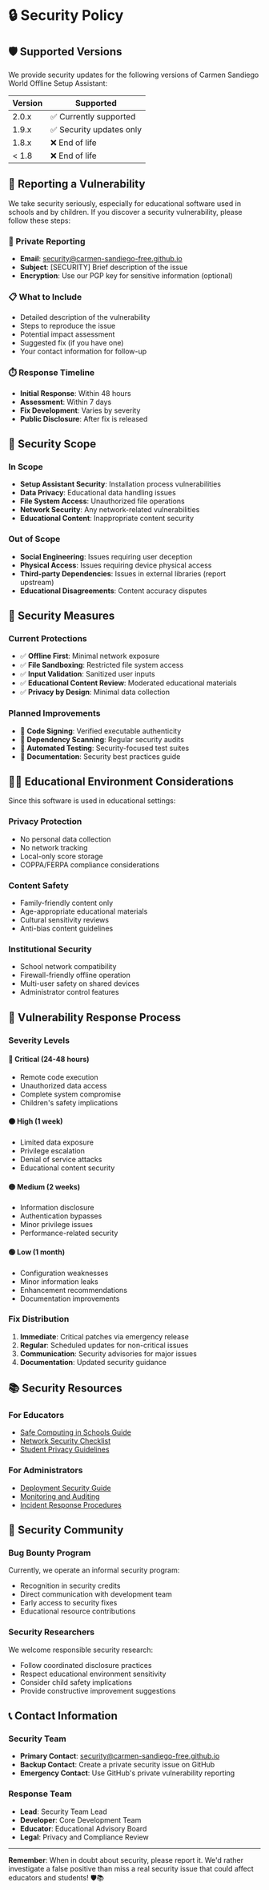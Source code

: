 # 🔒 Security Policy

## 🛡️ Supported Versions

We provide security updates for the following versions of Carmen Sandiego World Offline Setup Assistant:

| Version | Supported          |
| ------- | ------------------ |
| 2.0.x   | ✅ Currently supported |
| 1.9.x   | ✅ Security updates only |
| 1.8.x   | ❌ End of life |
| < 1.8   | ❌ End of life |

## 🚨 Reporting a Vulnerability

We take security seriously, especially for educational software used in schools and by children. If you discover a security vulnerability, please follow these steps:

### 📧 Private Reporting
- **Email**: security@carmen-sandiego-free.github.io
- **Subject**: [SECURITY] Brief description of the issue
- **Encryption**: Use our PGP key for sensitive information (optional)

### 📋 What to Include
- Detailed description of the vulnerability
- Steps to reproduce the issue
- Potential impact assessment
- Suggested fix (if you have one)
- Your contact information for follow-up

### ⏱️ Response Timeline
- **Initial Response**: Within 48 hours
- **Assessment**: Within 7 days
- **Fix Development**: Varies by severity
- **Public Disclosure**: After fix is released

## 🎯 Security Scope

### In Scope
- **Setup Assistant Security**: Installation process vulnerabilities
- **Data Privacy**: Educational data handling issues
- **File System Access**: Unauthorized file operations
- **Network Security**: Any network-related vulnerabilities
- **Educational Content**: Inappropriate content security

### Out of Scope
- **Social Engineering**: Issues requiring user deception
- **Physical Access**: Issues requiring device physical access
- **Third-party Dependencies**: Issues in external libraries (report upstream)
- **Educational Disagreements**: Content accuracy disputes

## 🔐 Security Measures

### Current Protections
- ✅ **Offline First**: Minimal network exposure
- ✅ **File Sandboxing**: Restricted file system access
- ✅ **Input Validation**: Sanitized user inputs
- ✅ **Educational Content Review**: Moderated educational materials
- ✅ **Privacy by Design**: Minimal data collection

### Planned Improvements
- 🔄 **Code Signing**: Verified executable authenticity
- 🔄 **Dependency Scanning**: Regular security audits
- 🔄 **Automated Testing**: Security-focused test suites
- 🔄 **Documentation**: Security best practices guide

## 👨‍🎓 Educational Environment Considerations

Since this software is used in educational settings:

### Privacy Protection
- No personal data collection
- No network tracking
- Local-only score storage
- COPPA/FERPA compliance considerations

### Content Safety
- Family-friendly content only
- Age-appropriate educational materials
- Cultural sensitivity reviews
- Anti-bias content guidelines

### Institutional Security
- School network compatibility
- Firewall-friendly offline operation
- Multi-user safety on shared devices
- Administrator control features

## 🏥 Vulnerability Response Process

### Severity Levels

#### 🔴 Critical (24-48 hours)
- Remote code execution
- Unauthorized data access
- Complete system compromise
- Children's safety implications

#### 🟠 High (1 week)
- Limited data exposure
- Privilege escalation
- Denial of service attacks
- Educational content security

#### 🟡 Medium (2 weeks)
- Information disclosure
- Authentication bypasses
- Minor privilege issues
- Performance-related security

#### 🟢 Low (1 month)
- Configuration weaknesses
- Minor information leaks
- Enhancement recommendations
- Documentation improvements

### Fix Distribution
1. **Immediate**: Critical patches via emergency release
2. **Regular**: Scheduled updates for non-critical issues
3. **Communication**: Security advisories for major issues
4. **Documentation**: Updated security guidance

## 📚 Security Resources

### For Educators
- [Safe Computing in Schools Guide](docs/safe-computing.md)
- [Network Security Checklist](docs/network-security.md)
- [Student Privacy Guidelines](docs/privacy-guidelines.md)

### For Administrators
- [Deployment Security Guide](docs/deployment-security.md)
- [Monitoring and Auditing](docs/monitoring.md)
- [Incident Response Procedures](docs/incident-response.md)

## 🤝 Security Community

### Bug Bounty Program
Currently, we operate an informal security program:
- Recognition in security credits
- Direct communication with development team
- Early access to security fixes
- Educational resource contributions

### Security Researchers
We welcome responsible security research:
- Follow coordinated disclosure practices
- Respect educational environment sensitivity
- Consider child safety implications
- Provide constructive improvement suggestions

## 📞 Contact Information

### Security Team
- **Primary Contact**: security@carmen-sandiego-free.github.io
- **Backup Contact**: Create a private security issue on GitHub
- **Emergency Contact**: Use GitHub's private vulnerability reporting

### Response Team
- **Lead**: Security Team Lead
- **Developer**: Core Development Team
- **Educator**: Educational Advisory Board
- **Legal**: Privacy and Compliance Review

---

**Remember**: When in doubt about security, please report it. We'd rather investigate a false positive than miss a real security issue that could affect educators and students! 🛡️📚 